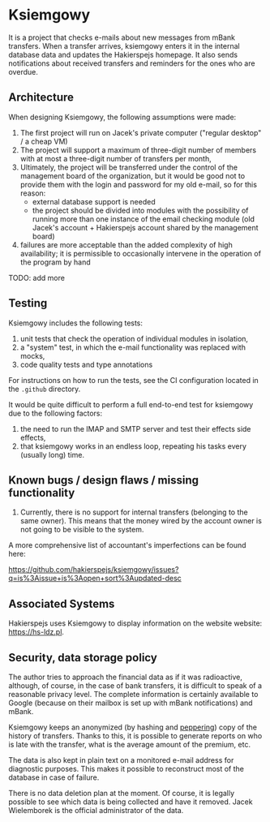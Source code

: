 # Ksiemgowy

It is a project that checks e-mails about new messages from mBank
transfers. When a transfer arrives, ksiemgowy enters it in the internal database
data and updates the Hakierspejs homepage. It also sends notifications about
received transfers and reminders for the ones who are overdue.

## Architecture

When designing Ksiemgowy, the following assumptions were made:

1. The first project will run on Jacek's private computer ("regular desktop" / a cheap VM)
1. The project will support a maximum of three-digit number of members with at most a three-digit number of transfers per month,
1. Ultimately, the project will be transferred under the control of the management board of the organization, but it would be good not to provide them with the login and password for my old e-mail, so for this reason:
    * external database support is needed
    * the project should be divided into modules with the possibility of running more than one instance of the email checking module (old Jacek's account + Hakierspejs account shared by the management board)
1. failures are more acceptable than the added complexity of high availability; it is permissible to occasionally intervene in the operation of the program by hand

TODO: add more

## Testing

Ksiemgowy includes the following tests:

1. unit tests that check the operation of individual modules in isolation,
2. a "system" test, in which the e-mail functionality was replaced with mocks,
3. code quality tests and type annotations

For instructions on how to run the tests, see the CI configuration
located in the `.github` directory.

It would be quite difficult to perform a full end-to-end test for ksiemgowy
due to the following factors:

1. the need to run the IMAP and SMTP server and test their effects
side effects,
2. that ksiemgowy works in an endless loop, repeating his tasks
every (usually long) time.

## Known bugs / design flaws / missing functionality

1. Currently, there is no support for internal transfers (belonging to the same owner).
This means that the money wired by the account owner is not going to be visible to the system.

A more comprehensive list of accountant's imperfections can be found here:

https://github.com/hakierspejs/ksiemgowy/issues?q=is%3Aissue+is%3Aopen+sort%3Aupdated-desc

## Associated Systems

Hakierspejs uses Ksiemgowy to display information on the website website: https://hs-ldz.pl.

## Security, data storage policy

The author tries to approach the financial data as if it was radioactive,
although, of course, in the case of bank transfers, it is difficult to speak of a reasonable
privacy level. The complete information is certainly available to Google (because on
their mailbox is set up with mBank notifications) and mBank.

Ksiemgowy keeps an anonymized (by hashing and
<a href="https://en.wikipedia.org/wiki/Pepper_(cryptography)">peppering</a>)
copy of the history of transfers. Thanks to this, it is possible to generate reports on
who is late with the transfer, what is the average amount of the premium, etc.

The data is also kept in plain text on a monitored e-mail address for diagnostic purposes.
This makes it possible to reconstruct most of the database
in case of failure.

There is no data deletion plan at the moment. Of course, it is legally possible
to see which data is being collected and have it removed. Jacek Wielemborek is the
official administrator of the data.

